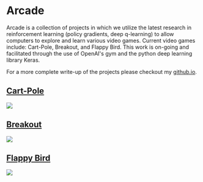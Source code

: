 # Arcade

Arcade is a collection of projects in which we utilize the latest research in reinforcement learning (policy gradients, deep q-learning) to allow computers to explore and learn various video games. Current video games include: Cart-Pole, Breakout, and Flappy Bird. This work is on-going and facilitated through the use of OpenAI's gym and the python deep learning library Keras.

For a more complete write-up of the projects please checkout my [github.io](https://mgallow.github.io/Arcade/).



## [Cart-Pole](https://github.com/MGallow/Arcade/tree/master/CartPole)

![](https://raw.githubusercontent.com/MGallow/Arcade/CartPole/cartpole500000.gif)

## [Breakout](https://github.com/MGallow/Arcade/tree/master/Breakout)

![](https://raw.githubusercontent.com/MGallow/Arcade/Breakout/Breakout1000000.gif)

## [Flappy Bird](https://github.com/MGallow/Arcade/tree/master/FlappyBird)

![](https://raw.githubusercontent.com/MGallow/Arcade/FlappyBird/flappy.gif)
